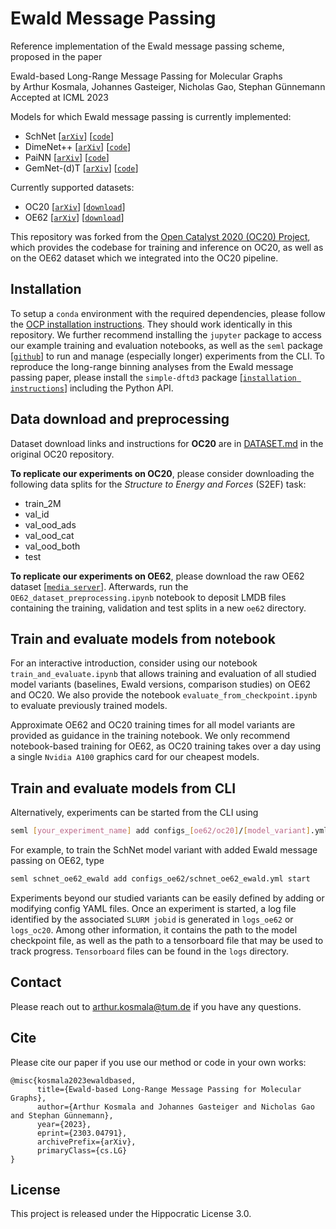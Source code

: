 # Ewald Message Passing

Reference implementation of the Ewald message passing scheme, proposed in the paper

Ewald-based Long-Range Message Passing for Molecular Graphs  
by Arthur Kosmala, Johannes Gasteiger, Nicholas Gao, Stephan Günnemann  
Accepted at ICML 2023

Models for which Ewald message passing is currently implemented:

- SchNet [[`arXiv`](https://arxiv.org/abs/1706.08566)] [[`code`](https://github.com/Open-Catalyst-Project/ocp/blob/main/ocpmodels/models/schnet.py)]
- DimeNet++ [[`arXiv`](https://arxiv.org/abs/2011.14115)] [[`code`](https://github.com/Open-Catalyst-Project/ocp/blob/main/ocpmodels/models/dimenet_plus_plus.py)]
- PaiNN [[`arXiv`](https://arxiv.org/abs/2102.03150)] [[`code`](https://github.com/Open-Catalyst-Project/ocp/tree/main/ocpmodels/models/painn)]
- GemNet-(d)T [[`arXiv`](https://arxiv.org/abs/2106.08903)] [[`code`](https://github.com/Open-Catalyst-Project/ocp/tree/main/ocpmodels/models/gemnet)]

Currently supported datasets:
 - OC20 [[`arXiv`](https://arxiv.org/abs/2010.09990)] [[`download`](https://github.com/Open-Catalyst-Project/ocp/blob/main/DATASET.md)]
 - OE62 [[`arXiv`](https://arxiv.org/abs/2001.08954)] [[`download`](https://mediatum.ub.tum.de/1507656)]

This repository was forked from the [Open Catalyst 2020 (OC20) Project](https://github.com/Open-Catalyst-Project/ocp), which provides the codebase for training and inference on OC20, as well as on the OE62 dataset which we integrated into the OC20 pipeline.


## Installation

To setup a `conda` environment with the required dependencies, please follow the [OCP installation instructions](https://github.com/Open-Catalyst-Project/ocp/blob/main/INSTALL.md). They should work identically in this repository. We further recommend installing the `jupyter` package to access our example training and evaluation notebooks, as well as the `seml` package [[`github`](https://github.com/TUM-DAML/seml)] to run and manage (especially longer) experiments from the CLI. To reproduce the long-range binning analyses from the Ewald message passing paper, please install the `simple-dftd3` package [[`installation instructions`](https://dftd3.readthedocs.io/en/latest/installation.html)] including the Python API.

## Data download and preprocessing

Dataset download links and instructions for __OC20__ are in [DATASET.md](https://github.com/Open-Catalyst-Project/ocp/blob/main/DATASET.md) in the original OC20 repository.

__To replicate our experiments on OC20__, please consider downloading the following data splits for the _Structure to Energy and Forces_ (S2EF) task:
- train_2M
- val_id
- val_ood_ads
- val_ood_cat
- val_ood_both
- test

__To replicate our experiments on OE62__, please download the raw OE62 dataset [[`media server`](https://mediatum.ub.tum.de/1459255?show_id=1507656)]. Afterwards, run the `OE62_dataset_preprocessing.ipynb` notebook to deposit LMDB files containing the training, validation and test splits in a new `oe62` directory.

## Train and evaluate models from notebook

For an interactive introduction, consider using our notebook `train_and_evaluate.ipynb` that allows training and evaluation of all studied model variants (baselines, Ewald versions, comparison studies) on OE62 and OC20. We also provide the notebook `evaluate_from_checkpoint.ipynb` to evaluate previously trained models.

Approximate OE62 and OC20 training times for all model variants are provided as guidance in the training notebook. We only recommend notebook-based training for OE62, as OC20 training takes over a day using a single `Nvidia A100` graphics card for our cheapest models.

## Train and evaluate models from CLI

Alternatively, experiments can be started from the CLI using
```bash
seml [your_experiment_name] add configs_[oe62/oc20]/[model_variant].yml start
```
For example, to train the SchNet model variant with added Ewald message passing on OE62, type
```bash
seml schnet_oe62_ewald add configs_oe62/schnet_oe62_ewald.yml start
```
Experiments beyond our studied variants can be easily defined by adding or modifying config YAML files. Once an experiment is started, a log file identified by the associated `SLURM jobid` is generated in `logs_oe62` or `logs_oc20`. Among other information, it contains the path to the model checkpoint file, as well as the path to a tensorboard file that may be used to track progress. `Tensorboard` files can be found in the `logs` directory.

## Contact

Please reach out to [arthur.kosmala@tum.de](mailto:arthur.kosmala@tum.de) if you have any questions.

## Cite

Please cite our paper if you use our method or code in your own works:
```
@misc{kosmala2023ewaldbased,
      title={Ewald-based Long-Range Message Passing for Molecular Graphs}, 
      author={Arthur Kosmala and Johannes Gasteiger and Nicholas Gao and Stephan Günnemann},
      year={2023},
      eprint={2303.04791},
      archivePrefix={arXiv},
      primaryClass={cs.LG}
}
```

## License

This project is released under the Hippocratic License 3.0.
